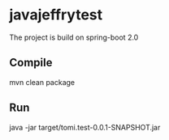 # javajeffrytest
The project is build on spring-boot 2.0

## Compile
mvn clean package

## Run
java -jar target/tomi.test-0.0.1-SNAPSHOT.jar

